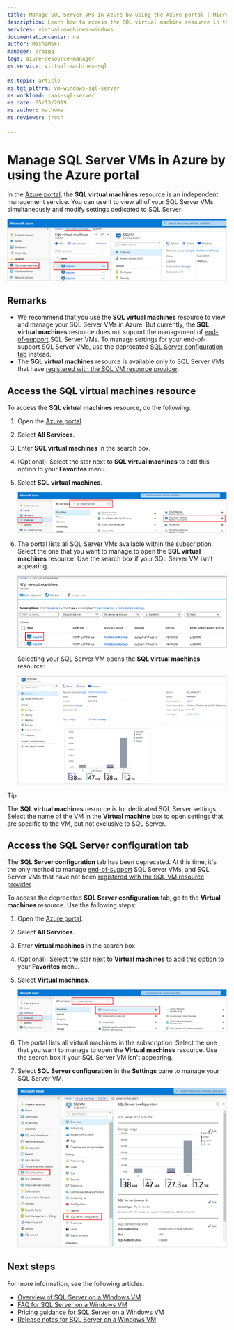 ```yaml
---
title: Manage SQL Server VMs in Azure by using the Azure portal | Microsoft Docs
description: Learn how to access the SQL virtual machine resource in the Azure portal for a SQL Server VM hosted on Azure. 
services: virtual-machines-windows
documentationcenter: na
author: MashaMSFT
manager: craigg
tags: azure-resource-manager
ms.service: virtual-machines-sql

ms.topic: article
ms.tgt_pltfrm: vm-windows-sql-server
ms.workload: iaas-sql-server
ms.date: 05/13/2019
ms.author: mathoma
ms.reviewer: jroth

---
```

# Manage SQL Server VMs in Azure by using the Azure portal

In the [Azure portal](https://portal.azure.com), the **SQL virtual machines** resource is an independent management service. You can use it to view all of your SQL Server VMs simultaneously and modify settings dedicated to SQL Server: 

![SQL virtual machines resource](./media/manage-sql-vm-portal/sql-vm-manage.png)


## Remarks

- We recommend that you use the **SQL virtual machines** resource to view and manage your SQL Server VMs in Azure. But currently, the **SQL virtual machines** resource does not support the management of [end-of-support](sql-server-2008-extend-end-of-support.md) SQL Server VMs. To manage settings for your end-of-support SQL Server VMs, use the deprecated [SQL Server configuration tab](#access-the-sql-server-configuration-tab) instead. 
- The **SQL virtual machines** resource is available only to SQL Server VMs that have [registered with the SQL VM resource provider](sql-resource-provider-register.md). 


## Access the SQL virtual machines resource
To access the **SQL virtual machines** resource, do the following:

1. Open the [Azure portal](https://portal.azure.com). 
1. Select **All Services**. 
1. Enter **SQL virtual machines** in the search box.
1. (Optional): Select the star next to **SQL virtual machines** to add this option to your **Favorites** menu. 
1. Select **SQL virtual machines**. 

   ![Find SQL Server virtual machines in all services](./media/manage-sql-vm-portal/sql-vm-search.png)

1. The portal lists all SQL Server VMs available within the subscription. Select the one that you want to manage to open the **SQL virtual machines** resource. Use the search box if your SQL Server VM isn't appearing. 

   ![All available SQL Server VMs](./media/manage-sql-vm-portal/all-sql-vms.png)

   Selecting your SQL Server VM opens the **SQL virtual machines** resource: 


   ![SQL virtual machines resource](./media/manage-sql-vm-portal/sql-vm-resource.png)

> [!TIP]
> The **SQL virtual machines** resource is for dedicated SQL Server settings. Select the name of the VM in the **Virtual machine** box to open settings that are specific to the VM, but not exclusive to SQL Server. 

## Access the SQL Server configuration tab
The **SQL Server configuration** tab has been deprecated. At this time, it's the only method to manage [end-of-support](sql-server-2008-extend-end-of-support.md) SQL Server VMs, and SQL Server VMs that have not been [registered with the SQL VM resource provider](sql-resource-provider-register.md).

To access the deprecated **SQL Server configuration** tab, go to the **Virtual machines** resource. Use the following steps:

1. Open the [Azure portal](https://portal.azure.com). 
1. Select **All Services**. 
1. Enter **virtual machines** in the search box.
1. (Optional): Select the star next to **Virtual machines** to add this option to your **Favorites** menu. 
1. Select **Virtual machines**. 

   ![Search for virtual machines](./media/manage-sql-vm-portal/vm-search.png)

1. The portal lists all virtual machines in the subscription. Select the one that you want to manage to open the **Virtual machines** resource. Use the search box if your SQL Server VM isn't appearing. 
1. Select **SQL Server configuration** in the **Settings** pane to manage your SQL Server VM. 

   ![SQL Server configuration](./media/manage-sql-vm-portal/sql-vm-configuration.png)

## Next steps

For more information, see the following articles: 

* [Overview of SQL Server on a Windows VM](sql-server-on-azure-vm-iaas-what-is-overview.md)
* [FAQ for SQL Server on a Windows VM](frequently-asked-questions-faq.md)
* [Pricing guidance for SQL Server on a Windows VM](pricing-guidance.md)
* [Release notes for SQL Server on a Windows VM](doc-changes-updates-release-notes.md)



